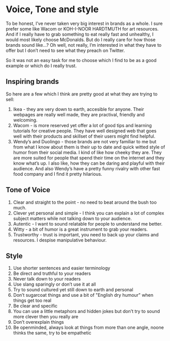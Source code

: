 # Voice, Tone and style
To be honest, I’ve never taken very big interest in brands as a whole. I sure prefer some like Wacom or KOH-I-NOOR HARDTMUTH for art resources. And if I really have to grab something to eat really fast and unhealthy, I would most likely choose McDonalds. But do I really care for how those brands sound like...? Oh well, not really, I’m interested in what they have to offer but I don’t need to see what they preach on Twitter. 

So it was not an easy task for me to choose which I find to be as a good example or which do I really trust. 

## Inspiring brands 

So here are a few which I think are pretty good at what they are trying to sell:

1. Ikea - they are very down to earth, accesible for anyone. Their webpages are really well made, they are practival, friendly and welcoming. 
2. Wacom - is more reserved yet offer a lot of good tips and learning tutorials for creative people. They have well designed web that goes well with their products and skillset of their users might find helpful.
3. Wendy’s and Duolingo - those brands are not very familiar to me but from what I know about them is their up to date and quick witted style of humor from their social media. I kind of like how cheeky they are. They are more suited for people that spend their time on the internet and they know what’s up. I also like, how they can be daring and playful with their audience. And also Wendy’s have a pretty funny rivalry with other fast food company and I find it pretty hilarious. 


## Tone of Voice 

1. Clear and straight to the point - no need to beat around the bush too much.
2. Clever yet personal and simple - I think you can explain a lot of complex subject matters while not talking down to your audience.
3. Autentic - I want to sound relatable for people to understand me better.
4. Witty - a bit of humor is a great instrument to grab your readers.
5. Trustworthy - trust is important, you need to back up your claims and resources. I despise manipulative behaviour. 


## Style

1. Use shorter sentences and easier terminology
2. Be direct and truthful to your readers
3. Never talk down to your readers 
4. Use slang sparingly or don’t use it at all 
5. Try to sound cultured yet still down to earth and personal
6. Don’t sugarcoat things and use a bit of "English dry humour" when things get too real
7. Be clear and specific
8. You can use a little metaphors and hidden jokes but don’t try to sound more clever then you really are
9. Don’t overexplain things
10. Be openminded, always look at things from more than one angle, noone thinks the same, try to be empathetic 
